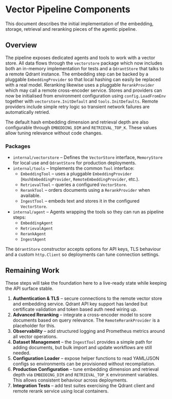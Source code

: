 # Vector Pipeline Components

This document describes the initial implementation of the embedding, storage,
retrieval and reranking pieces of the agentic pipeline.

## Overview

The pipeline exposes dedicated agents and tools to work with a vector store.
All data flows through the `vectorstore` package which now includes both an
in-memory implementation for tests and a `QdrantStore` that talks to a remote
Qdrant instance. The embedding step can be backed by a pluggable
`EmbeddingProvider` so that local hashing can easily be replaced with a real
model. Reranking likewise uses a pluggable `RerankProvider` which may call a
remote cross-encoder service. Stores and providers can now be initialised from
environment configuration using `config.LoadFromEnv` together with
`vectorstore.InitDefault` and `tools.InitDefaults`.
Remote providers include simple retry logic so transient network failures are
automatically retried.

The default hash embedding dimension and retrieval depth are also
configurable through `EMBEDDING_DIM` and `RETRIEVAL_TOP_K`. These values
allow tuning relevance without code changes.

### Packages

* `internal/vectorstore` – Defines the `VectorStore` interface, `MemoryStore`
  for local use and `QdrantStore` for production deployments.
* `internal/tools` – Implements the common `Tool` interface:
  * `EmbeddingTool` – uses a pluggable `EmbeddingProvider` (`HashEmbeddingProvider`,
    `RemoteEmbeddingProvider`, etc.).
  * `RetrievalTool` – queries a configured `VectorStore`.
  * `RerankTool` – orders documents using a `RerankProvider` when available.
  * `IngestTool` – embeds text and stores it in the configured `VectorStore`.
* `internal/agent` – Agents wrapping the tools so they can run as pipeline steps:
  * `EmbeddingAgent`
  * `RetrievalAgent`
  * `RerankAgent`
  * `IngestAgent`

The `QdrantStore` constructor accepts options for API keys, TLS behaviour and a
custom `http.Client` so deployments can tune connection settings.

## Remaining Work

These steps will take the foundation here to a live-ready state while keeping
the API surface stable.

1. **Authentication & TLS** – secure connections to the remote vector store and
   embedding service. Qdrant API key support has landed but certificate
   validation and token based auth need wiring up.
2. **Advanced Reranking** – integrate a cross-encoder model to score documents
   based on query relevance. The `RemoteRerankProvider` is a placeholder for
   this.
3. **Observability** – add structured logging and Prometheus metrics around all
   vector operations.
4. **Dataset Management** – the `IngestTool` provides a simple path for adding
   documents, but bulk import and update workflows are still needed.
5. **Configuration Loader** – expose helper functions to read YAML/JSON configs
   so environments can be provisioned without recompilation.
6. **Production Configuration** – tune embedding dimension and retrieval depth
   via `EMBEDDING_DIM` and `RETRIEVAL_TOP_K` environment variables. This allows
   consistent behaviour across deployments.
7. **Integration Tests** – add test suites exercising the Qdrant client and
   remote rerank service using local containers.
